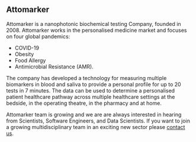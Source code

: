 ## Attomarker

Attomarker is a nanophotonic biochemical testing Company, founded in 2008.
Attomarker works in the personalised medicine market and focuses on four global pandemics: 
* COVID-19
* Obesity
* Food Allergy
* Antimicrobial Resistance (AMR). 

The company has developed a technology for measuring multiple biomarkers in blood and saliva to provide a personal profile for up to 20 tests in 7 minutes. 
The data can be used to determine a personalised patient healthcare pathway across multiple healthcare settings at the bedside, 
in the operating theatre, in the pharmacy and at home.

Attomarker team is growing and we are are always interested in hearing from Scientists, Software Engineers, and Data Scientists. If you want to join a growing multidisciplinary team in an exciting new sector please [contact us](https://www.attomarker.com/want-to-know-more).
